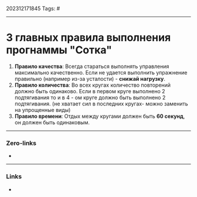 202312171845
Tags: #

---
# 3 главных правила выполнения прогнаммы "Сотка"

1. **Правило качества**: Всегда стараться выполнять управления максимально качественно. Если не удается выполнить упражнение правильно (например из-за усталости) - **снижай нагрузку**. 
2. **Правило количества**: Во всех кругах количество повторений должно быть одинаково. Если в первом круге выполнено 2 подтягивания то и в 4 - ом круге должно быть выполнено 2 подтягивания. (не хватает сил в последних кругах- можно заменить на упрощенные виды)
3. **Правило времени**: Отдых между кругами должен быть **60 секунд**, он должен быть одинаковым.

---
### Zero-links

-

---
### Links

-